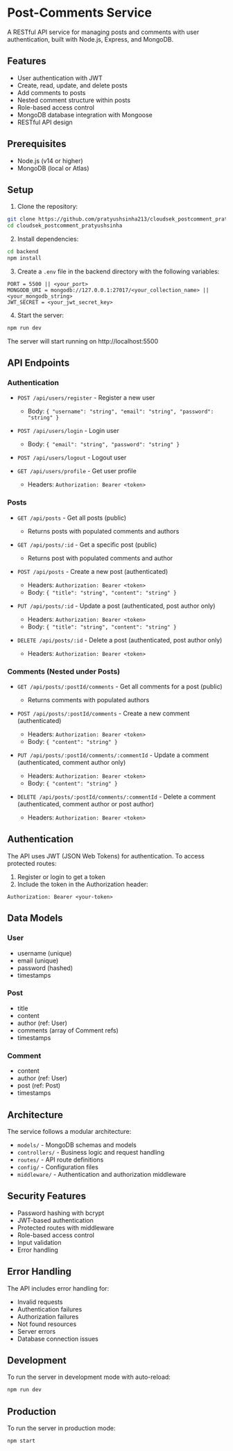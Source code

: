 # Post-Comments Service

A RESTful API service for managing posts and comments with user authentication, built with Node.js, Express, and MongoDB.

## Features

- User authentication with JWT
- Create, read, update, and delete posts
- Add comments to posts
- Nested comment structure within posts
- Role-based access control
- MongoDB database integration with Mongoose
- RESTful API design

## Prerequisites

- Node.js (v14 or higher)
- MongoDB (local or Atlas)

## Setup

1. Clone the repository:
```bash
git clone https://github.com/pratyushsinha213/cloudsek_postcomment_pratyushsinha
cd cloudsek_postcomment_pratyushsinha 
```

2. Install dependencies:
```bash
cd backend
npm install
```

3. Create a `.env` file in the backend directory with the following variables:
```
PORT = 5500 || <your_port>
MONGODB_URI = mongodb://127.0.0.1:27017/<your_collection_name> || <your_mongodb_string>
JWT_SECRET = <your_jwt_secret_key>
```

4. Start the server:
```bash
npm run dev
```

The server will start running on http://localhost:5500

## API Endpoints

### Authentication

- `POST /api/users/register` - Register a new user
  - Body: `{ "username": "string", "email": "string", "password": "string" }`

- `POST /api/users/login` - Login user
  - Body: `{ "email": "string", "password": "string" }`

- `POST /api/users/logout` - Logout user

- `GET /api/users/profile` - Get user profile
  - Headers: `Authorization: Bearer <token>`

### Posts

- `GET /api/posts` - Get all posts (public)
  - Returns posts with populated comments and authors

- `GET /api/posts/:id` - Get a specific post (public)
  - Returns post with populated comments and author

- `POST /api/posts` - Create a new post (authenticated)
  - Headers: `Authorization: Bearer <token>`
  - Body: `{ "title": "string", "content": "string" }`

- `PUT /api/posts/:id` - Update a post (authenticated, post author only)
  - Headers: `Authorization: Bearer <token>`
  - Body: `{ "title": "string", "content": "string" }`

- `DELETE /api/posts/:id` - Delete a post (authenticated, post author only)
  - Headers: `Authorization: Bearer <token>`

### Comments (Nested under Posts)

- `GET /api/posts/:postId/comments` - Get all comments for a post (public)
  - Returns comments with populated authors

- `POST /api/posts/:postId/comments` - Create a new comment (authenticated)
  - Headers: `Authorization: Bearer <token>`
  - Body: `{ "content": "string" }`

- `PUT /api/posts/:postId/comments/:commentId` - Update a comment (authenticated, comment author only)
  - Headers: `Authorization: Bearer <token>`
  - Body: `{ "content": "string" }`

- `DELETE /api/posts/:postId/comments/:commentId` - Delete a comment (authenticated, comment author or post author)
  - Headers: `Authorization: Bearer <token>`

## Authentication

The API uses JWT (JSON Web Tokens) for authentication. To access protected routes:

1. Register or login to get a token
2. Include the token in the Authorization header:
```
Authorization: Bearer <your-token>
```

## Data Models

### User
- username (unique)
- email (unique)
- password (hashed)
- timestamps

### Post
- title
- content
- author (ref: User)
- comments (array of Comment refs)
- timestamps

### Comment
- content
- author (ref: User)
- post (ref: Post)
- timestamps

## Architecture

The service follows a modular architecture:

- `models/` - MongoDB schemas and models
- `controllers/` - Business logic and request handling
- `routes/` - API route definitions
- `config/` - Configuration files
- `middleware/` - Authentication and authorization middleware

## Security Features

- Password hashing with bcrypt
- JWT-based authentication
- Protected routes with middleware
- Role-based access control
- Input validation
- Error handling

## Error Handling

The API includes error handling for:
- Invalid requests
- Authentication failures
- Authorization failures
- Not found resources
- Server errors
- Database connection issues

## Development

To run the server in development mode with auto-reload:
```bash
npm run dev
```

## Production

To run the server in production mode:
```bash
npm start
```